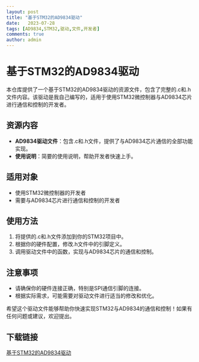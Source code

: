 ```yaml
---
layout: post
title: "基于STM32的AD9834驱动"
date:   2023-07-28
tags: [AD9834,STM32,驱动,文件,开发者]
comments: true
author: admin
---
```

# 基于STM32的AD9834驱动

本仓库提供了一个基于STM32的AD9834驱动的资源文件，包含了完整的.c和.h文件内容。该驱动是我自己编写的，适用于使用STM32微控制器与AD9834芯片进行通信和控制的开发者。

## 资源内容

- **AD9834驱动文件**：包含.c和.h文件，提供了与AD9834芯片通信的全部功能实现。
- **使用说明**：简要的使用说明，帮助开发者快速上手。

## 适用对象

- 使用STM32微控制器的开发者
- 需要与AD9834芯片进行通信和控制的开发者

## 使用方法

1. 将提供的.c和.h文件添加到你的STM32项目中。
2. 根据你的硬件配置，修改.h文件中的引脚定义。
3. 调用驱动文件中的函数，实现与AD9834芯片的通信和控制。

## 注意事项

- 请确保你的硬件连接正确，特别是SPI通信引脚的连接。
- 根据实际需求，可能需要对驱动文件进行适当的修改和优化。

希望这个驱动文件能够帮助你快速实现STM32与AD9834的通信和控制！如果有任何问题或建议，欢迎提出。

## 下载链接

[基于STM32的AD9834驱动](https://pan.quark.cn/s/ef8fa7cf3673)